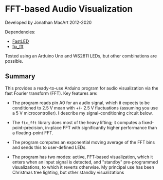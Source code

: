 # FFT-based Audio Visualization

Developed by Jonathan MacArt 2012-2020

Dependencies:

- [FastLED](https://github.com/FastLED/FastLED)
- [fix_fft](https://www.arduino.cc/reference/en/libraries/fix_fft/)

Tested using an Arduino Uno and WS2811 LEDs, but other combinations are possible.

## Summary

This provides a ready-to-use Arduino program for audio visualization via the fast Fourier transform (FFT). Key features are:

- The program reads pin A0 for an audio signal, which it expects to be conditioned to 2.5 V mean with +/- 2.5 V fluctuations (assuming you use a 5 V microcontroller). I describe my signal-conditioning circuit below.

- The `fix_fft` library does most of the heavy lifting; it computes a fixed-point-precision, in-place FFT with significantly higher performance than a floating-point FFT.

- The program computes an exponential moving average of the FFT bins and sends this to user-defined LEDs.

- The program has two modes: active, FFT-based visualization, which it enters when an input signal is detected, and "standby" pre-programmed visualizations, to which it reverts otherwise. My principal use has been Christmas tree lighting, but other standby visualizations



